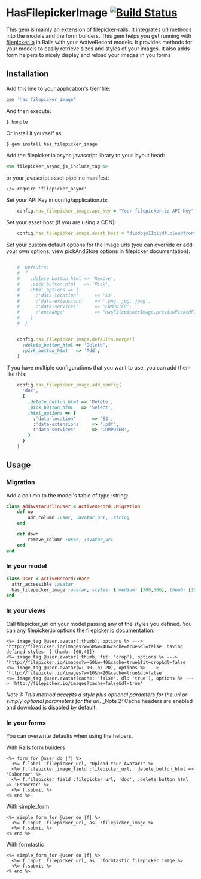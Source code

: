# HasFilepickerImage [![Build Status](https://travis-ci.org/polmiro/has_filepicker_image.png)](https://travis-ci.org/polmiro/has_filepicker_image)

This gem is mainly an extension of [filepicker-rails](https://github.com/Filepicker/filepicker-rails). It integrates url methods into the models and the form builders.
This gem helps you get running with [filepicker.io](http://filepicker.io) in Rails with your ActiveRecord models.
It provides methods for your models to easily retrieve sizes and styles of your images.
It also adds form helpers to nicely display and reload your images in you forms

## Installation

Add this line to your application's Gemfile:

```ruby
gem 'has_filepicker_image'
```

And then execute:


```
$ bundle
```

Or install it yourself as:

```
$ gem install has_filepicker_image
```


Add the filepicker.io async javascript library to your layout head:

```ruby
<%= filepicker_async_js_include_tag %>
```
or your javascript asset pipeline manifest:
```
//= require 'filepicker_async'
```



Set your API Key in config/application.rb:
```ruby
    config.has_filepicker_image.api_key = "Your filepicker.io API Key"
```

Set your asset host (if you are using a CDN):
```ruby
    config.has_filepicker_image.asset_host = "disdojo11oijdf.cloudfront.net"
```

Set your custom default options for the image urls (you can override or add your own options, view pickAndStore options in filepicker documentation):
```ruby

    #  Defaults:
    #  {
    #    :delete_button_html => 'Remove',
    #    :pick_button_html   => 'Pick',
    #    :html_options => {
    #      :'data-location'      => 'S3',
    #      :'data-extensions'    => '.png,.jpg,.jpeg',
    #      :'data-services'      => 'COMPUTER',
    #      :'onchange'           => "HasFilepickerImage.previewPickedFile(event);"
    #    }
    #  }


    config.has_filepicker_image.defaults.merge!(
      :delete_button_html => 'Delete',
      :pick_button_html   => 'Add',
    )
```

If you have multiple configurations that you want to use, you can add them like this:
```ruby
    config.has_filepicker_image.add_config(
      'doc',
      {
        :delete_button_html => 'Delete',
        :pick_button_html   => 'Select',
        :html_options => {
          :'data-location'      => 'S3',
          :'data-extensions'    => '.pdf',
          :'data-services'      => 'COMPUTER',
        }
      }
    )
```

## Usage
### Migration

Add a column to the model's table of type :string:

```ruby
class AddAvatarUrlToUser < ActiveRecord::Migration
    def up
        add_column :user, :avatar_url, :string
    end

    def down
        remove_column :user, :avatar_url
    end
end
```


### In your model

```ruby
class User < ActiveRecord::Base
  attr_accessible :avatar
  has_filepicker_image :avatar, styles: { medium: [300,300], thumb: [100,100] }
end
```

### In your views

Call filepicker_url on your model passing any of the styles you defined. You can any filepicker.io options [the filepicker.io documentation](https://developers.filepicker.io/docs/web/#fpurl-images).

```erb
<%= image_tag @user.avatar(:thumb), options %> ---> 'http://filepicker.io/images?w=60&w=40&cache=true&dl=false' having defined styles: { thumb: [60,40]}
<%= image_tag @user.avatar(:thumb, fit: 'crop'), options %> ---> 'http://filepicker.io/images?w=60&w=40&cache=true&fit=crop&dl=false'
<%= image_tag @user.avatar(w: 10, h: 20), options %> ---> 'http://filepicker.io/images?w=10&h=20&cache=true&dl=false'
<%= image_tag @user.avatar(cache: 'false', dl: 'true'), options %> ---> 'http://filepicker.io/images?cache=false&dl=true'
```
_Note 1: This method accepts a style plus optional paramters for the url or simply optional parameters for the url._
_Note 2: Cache headers are enabled and download is disabled by default.

### In your forms

You can overwrite defaults when using the helpers.

With Rails form builders
```erb
<%= form_for @user do |f| %>
  <%= f.label :filepicker_url, "Upload Your Avatar:" %>
  <%= f.filepicker_image_field :filepicker_url, :delete_button_html => 'Esborrar' %>
  <%= f.filepicker_field :filepicker_url, 'doc', :delete_button_html => 'Esborrar' %>
  <%= f.submit %>
<% end %>
```

With simple_form
```erb
<%= simple_form_for @user do |f| %>
  <%= f.input :filepicker_url, as: :filepicker_image %>
  <%= f.submit %>
<% end %>
```

With formtastic
```erb
<%= simple_form_for @user do |f| %>
  <%= f.input :filepicker_url, as: :formtastic_filepicker_image %>
  <%= f.submit %>
<% end %>
```


